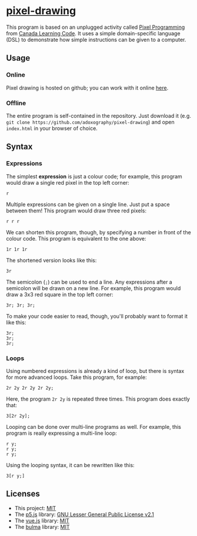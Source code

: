 # [pixel-drawing](https://adoxography.github.io/pixel-drawing/)

This program is based on an unplugged activity called [Pixel Programming](https://docs.google.com/document/d/1S__G3fasIgUhkeCkbC91TXHmhOF_MgwdKarz80bsvFE/edit?usp=sharing) from [Canada Learning Code](https://www.canadalearningcode.ca). It uses a simple domain-specific language (DSL) to demonstrate how simple instructions can be given to a computer.

## Usage

### Online
Pixel drawing is hosted on github; you can work with it online [here](https://adoxography.github.io/pixel-drawing).

### Offline
The entire program is self-contained in the repository. Just download it (e.g. `git clone https://github.com/adoxography/pixel-drawing`) and open `index.html` in your browser of choice.

## Syntax

### Expressions
The simplest **expression** is just a colour code; for example, this program would draw a single red pixel in the top left corner:

```
r
```

Multiple expressions can be given on a single line. Just put a space between them! This program would draw three red pixels:

```
r r r
```

We can shorten this program, though, by specifying a number in front of the colour code. This program is equivalent to the one above:

```
1r 1r 1r
```

The shortened version looks like this:

```
3r
```

The semicolon (`;`) can be used to end a line. Any expressions after a semicolon will be drawn on a new line. For example, this program would draw a 3x3 red square in the top left corner:

```
3r; 3r; 3r;
```

To make your code easier to read, though, you'll probably want to format it like this:

```
3r;
3r;
3r;
```

### Loops
Using numbered expressions is already a kind of loop, but there is syntax for more advanced loops. Take this program, for example:

```
2r 2y 2r 2y 2r 2y;
```

Here, the program `2r 2y` is repeated three times. This program does exactly that:

```
3[2r 2y];
```

Looping can be done over multi-line programs as well. For example, this program is really expressing a multi-line loop:

```
r y;
r y;
r y;
```

Using the looping syntax, it can be rewritten like this:

```
3[r y;]
```

## Licenses
* This project: [MIT](https://github.com/adoxography/pixel-drawing/blob/master/LICENSE)
* The [p5.js](https://github.com/processing/p5.js) library: [GNU Lesser General Public License v2.1](https://github.com/processing/p5.js/blob/master/license.txt)
* The [vue.js](https://vuejs.org) library: [MIT](https://github.com/vuejs/vue/blob/dev/LICENSE)
* The [bulma](https://bulma.io) library: [MIT](https://github.com/jgthms/bulma/blob/master/LICENSE)
